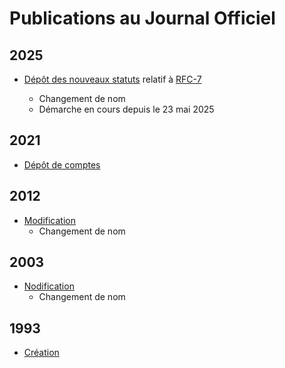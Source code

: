 # Publications au Journal Officiel

## 2025

- [Dépôt des nouveaux statuts]() relatif à [RFC-7](../rfc/rfc-7-statuts-arts-martiaux-genas.md) <Badge type="warning" text="en cours" />
  - Changement de nom
  - Démarche en cours depuis le 23 mai 2025

## 2021

- [Dépôt de comptes](2021-06-30-depot-comptes.md)

## 2012

- [Modification](2012-05-31-modification.md)
  - Changement de nom

## 2003

- [Nodification](2003-04-08-modification.md)
  - Changement de nom

## 1993

- [Création](1993-11-26-creation)